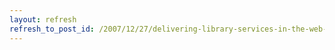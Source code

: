 ```yaml
---
layout: refresh
refresh_to_post_id: /2007/12/27/delivering-library-services-in-the-web-2-0-environment-osu-libraries-publishing-system-for-and-by-librarians
---
```

